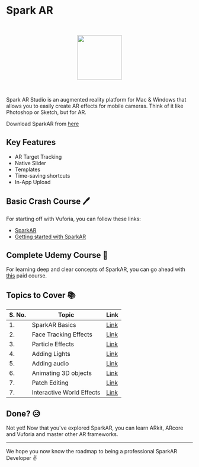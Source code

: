 # Spark AR

<br>
<p align="center"><img src="https://www.invispace.com/wp-content/uploads/2019/12/43138783_251447598879003_2664361293963591680_o.png" height="120"></p>
<br>

Spark AR Studio is an augmented reality platform for Mac & Windows that allows you to easily create AR effects for mobile cameras. Think of it like Photoshop or Sketch, but for AR.

Download SparkAR from [here](https://sparkar.facebook.com/ar-studio/download)

## Key Features 

* AR Target Tracking
* Native Slider
* Templates
* Time-saving shortcuts 
* In-App Upload

## Basic Crash Course :pen:

For starting off with Vuforia, you can follow these links:

* [SparkAR](https://sparkar.facebook.com/ar-studio/learn/tutorials/)
* [Getting started with SparkAR](https://www.youtube.com/watch?v=jBDC37CW-xA&list=PLk-TnRMdB7HBJG3qtcA1bayzoYW_eqLKx)

## Complete Udemy Course :book:

For learning deep and clear concepts of SparkAR, you can go ahead with [this](https://www.udemy.com/course/the-complete-spark-ar-course/) paid course. 

## Topics to Cover :books:

| S. No. | Topic                                         | Link                                                                                                                                                                                                                                                           |
| ----- | --------------------------------------------- | -------------------------------------------------------------------------------------------------------------------------------------------------------------------------------------------------------------------------------------------------------------- |
| 1. | SparkAR Basics                         | [Link](https://youtu.be/Wk9ZoW1aLrw)                                                                                                                                                                                     |
| 2. | Face Tracking Effects                                 | [Link](https://youtu.be/jBDC37CW-xA)                                                                                                                            |
| 3. | Particle Effects                                   | [Link](https://youtu.be/Hr-zfnq8PmA)                                                                                                                                   |
| 4. | Adding Lights                       | [Link](https://sparkar.facebook.com/ar-studio/learn/tutorials/positioning-lights)                                                                                                                                                                                           |
| 5. | Adding audio                                | [Link](https://sparkar.facebook.com/ar-studio/learn/tutorials/audio-basics)                                                                                                                                                                                                            |
| 6. | Animating 3D objects                           | [Link](https://youtu.be/cOwnk5XV7T4)                                                                                                                                                                                           |
| 7. | Patch Editing                           | [Link](https://sparkar.facebook.com/ar-studio/learn/tutorials/using-the-or-patch)                                                                                                                                                                                           |
| 7. | Interactive World Effects                           | [Link](https://sparkar.facebook.com/ar-studio/learn/tutorials/2D-world-effect)                                                                                                                                                                                           |



## Done? :disappointed_relieved:
Not yet! Now that you've explored SparkAR, you can learn ARkit, ARcore and Vuforia and master other AR frameworks.

<hr>

We hope you now know the roadmap to being a professional SparkAR Developer :v:

